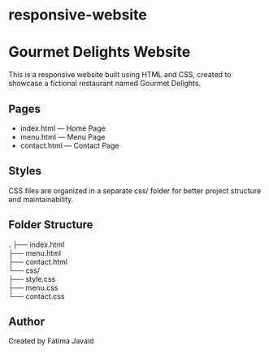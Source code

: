 # responsive-website
# Gourmet Delights Website

This is a responsive website built using HTML and CSS, created to showcase a fictional restaurant named Gourmet Delights.

## Pages

- index.html — Home Page
- menu.html — Menu Page
- contact.html — Contact Page

## Styles

CSS files are organized in a separate css/ folder for better project structure and maintainability.

## Folder Structure

.
├── index.html  
├── menu.html  
├── contact.html  
└── css/  
    ├── style.css  
    ├── menu.css  
    └── contact.css

## Author

Created by Fatima Javaid
